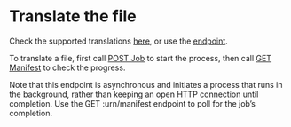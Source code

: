 # Translate the file

Check the supported translations [here](https://developer.autodesk.com/en/docs/model-derivative/v2/overview/supported-translations/), or use the [endpoint](https://developer.autodesk.com/en/docs/model-derivative/v2/reference/http/formats-GET/).

To translate a file, first call [POST Job](https://developer.autodesk.com/en/docs/model-derivative/v2/reference/http/job-POST/) to start the process, then call [GET Manifest](https://developer.autodesk.com/en/docs/model-derivative/v2/reference/http/urn-manifest-GET/) to check the progress.

Note that this endpoint is asynchronous and initiates a process that runs in the background, rather than keeping an open HTTP connection until completion. Use the GET :urn/manifest endpoint to poll for the job’s completion.